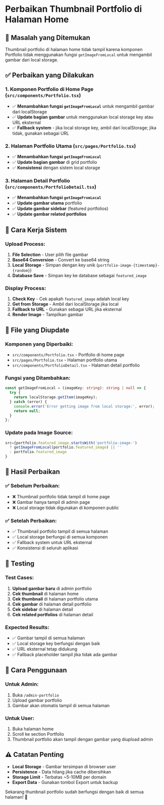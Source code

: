 # Perbaikan Thumbnail Portfolio di Halaman Home

## **🐛 Masalah yang Ditemukan**

Thumbnail portfolio di halaman home tidak tampil karena komponen Portfolio tidak menggunakan fungsi `getImageFromLocal` untuk mengambil gambar dari local storage.

## **✅ Perbaikan yang Dilakukan**

### **1. Komponen Portfolio di Home Page (`src/components/Portfolio.tsx`)**
- ✅ **Menambahkan fungsi `getImageFromLocal`** untuk mengambil gambar dari localStorage
- ✅ **Update bagian gambar** untuk menggunakan local storage key atau URL eksternal
- ✅ **Fallback system** - jika local storage key, ambil dari localStorage; jika tidak, gunakan sebagai URL

### **2. Halaman Portfolio Utama (`src/pages/Portfolio.tsx`)**
- ✅ **Menambahkan fungsi `getImageFromLocal`**
- ✅ **Update bagian gambar** di grid portfolio
- ✅ **Konsistensi** dengan sistem local storage

### **3. Halaman Detail Portfolio (`src/components/PortfolioDetail.tsx`)**
- ✅ **Menambahkan fungsi `getImageFromLocal`**
- ✅ **Update gambar utama** portfolio
- ✅ **Update gambar sidebar** (featured portfolios)
- ✅ **Update gambar related portfolios**

## **🔧 Cara Kerja Sistem**

### **Upload Process:**
1. **File Selection** - User pilih file gambar
2. **Base64 Conversion** - Convert ke base64 string
3. **Local Storage** - Simpan dengan key unik (`portfolio-image-{timestamp}-{random}`)
4. **Database Save** - Simpan key ke database sebagai `featured_image`

### **Display Process:**
1. **Check Key** - Cek apakah `featured_image` adalah local key
2. **Get from Storage** - Ambil dari localStorage jika local
3. **Fallback to URL** - Gunakan sebagai URL jika eksternal
4. **Render Image** - Tampilkan gambar

## **📁 File yang Diupdate**

### **Komponen yang Diperbaiki:**
- `src/components/Portfolio.tsx` - Portfolio di home page
- `src/pages/Portfolio.tsx` - Halaman portfolio utama
- `src/components/PortfolioDetail.tsx` - Halaman detail portfolio

### **Fungsi yang Ditambahkan:**
```typescript
const getImageFromLocal = (imageKey: string): string | null => {
  try {
    return localStorage.getItem(imageKey);
  } catch (error) {
    console.error('Error getting image from local storage:', error);
    return null;
  }
};
```

### **Update pada Image Source:**
```typescript
src={portfolio.featured_image.startsWith('portfolio-image-') 
  ? getImageFromLocal(portfolio.featured_image) || ''
  : portfolio.featured_image
}
```

## **🎯 Hasil Perbaikan**

### **✅ Sebelum Perbaikan:**
- ❌ Thumbnail portfolio tidak tampil di home page
- ❌ Gambar hanya tampil di admin page
- ❌ Local storage tidak digunakan di komponen public

### **✅ Setelah Perbaikan:**
- ✅ Thumbnail portfolio tampil di semua halaman
- ✅ Local storage berfungsi di semua komponen
- ✅ Fallback system untuk URL eksternal
- ✅ Konsistensi di seluruh aplikasi

## **🧪 Testing**

### **Test Cases:**
1. **Upload gambar baru** di admin portfolio
2. **Cek thumbnail** di halaman home
3. **Cek thumbnail** di halaman portfolio utama
4. **Cek gambar** di halaman detail portfolio
5. **Cek sidebar** di halaman detail
6. **Cek related portfolios** di halaman detail

### **Expected Results:**
- ✅ Gambar tampil di semua halaman
- ✅ Local storage key berfungsi dengan baik
- ✅ URL eksternal tetap didukung
- ✅ Fallback placeholder tampil jika tidak ada gambar

## **🚀 Cara Penggunaan**

### **Untuk Admin:**
1. Buka `/admin-portfolio`
2. Upload gambar portfolio
3. Gambar akan otomatis tampil di semua halaman

### **Untuk User:**
1. Buka halaman home
2. Scroll ke section Portfolio
3. Thumbnail portfolio akan tampil dengan gambar yang diupload admin

## **⚠️ Catatan Penting**

- **Local Storage** - Gambar tersimpan di browser user
- **Persistence** - Data hilang jika cache dibersihkan
- **Storage Limit** - Terbatas ~5-10MB per domain
- **Export Data** - Gunakan tombol Export untuk backup

Sekarang thumbnail portfolio sudah berfungsi dengan baik di semua halaman! 🎉
